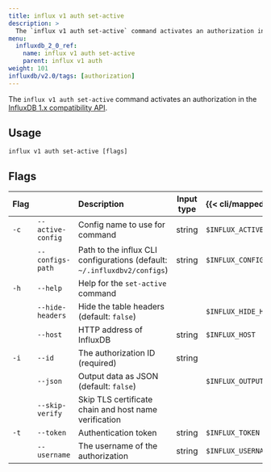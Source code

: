 ```yaml
---
title: influx v1 auth set-active
description: >
  The `influx v1 auth set-active` command activates an authorization in the InfluxDB 1.x compatibility API.
menu:
  influxdb_2_0_ref:
    name: influx v1 auth set-active
    parent: influx v1 auth
weight: 101
influxdb/v2.0/tags: [authorization]
---
```


The `influx v1 auth set-active` command activates an authorization in the [InfluxDB 1.x compatibility API](/influxdb/v2.0/reference/api/influxdb-1x/).

## Usage
```
influx v1 auth set-active [flags]
```

## Flags
| Flag |                   | Description                                                              | Input type | {{< cli/mapped >}}      |
|:-----|:------------------|:-------------------------------------------------------------------------|:----------:|:------------------------|
| `-c` | `--active-config` | Config name to use for command                                           | string     | `$INFLUX_ACTIVE_CONFIG` |
|      | `--configs-path`  | Path to the influx CLI configurations (default: `~/.influxdbv2/configs`) | string     | `$INFLUX_CONFIGS_PATH`  |
| `-h` | `--help`          | Help for the `set-active` command                                        |            |                         |
|      | `--hide-headers`  | Hide the table headers (default: `false`)                                |            | `$INFLUX_HIDE_HEADERS`  |
|      | `--host`          | HTTP address of InfluxDB                                                 | string     | `$INFLUX_HOST`          |
| `-i` | `--id`            | The authorization ID (required)                                          | string     |                         |
|      | `--json`          | Output data as JSON (default: `false`)                                   |            | `$INFLUX_OUTPUT_JSON`   |
|      | `--skip-verify`   | Skip TLS certificate chain and host name verification                    |            |                         |
| `-t` | `--token`         | Authentication token                                                     | string     | `$INFLUX_TOKEN`         |
|      | `--username`      | The username of the authorization                                        | string     | `$INFLUX_USERNAME`      |
